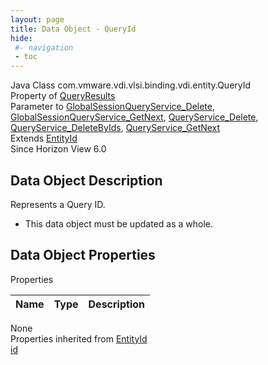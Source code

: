 ```yaml
---
layout: page
title: Data Object - QueryId
hide:
 #- navigation
 - toc
---
```


  
 
  



Java Class
    com.vmware.vdi.vlsi.binding.vdi.entity.QueryId  
Property of
     [QueryResults](vdi.query.QueryResults.md#field_detail)  
Parameter to
     [GlobalSessionQueryService_Delete](vdi.users.GlobalSessionQueryService.md#delete), [GlobalSessionQueryService_GetNext](vdi.users.GlobalSessionQueryService.md#getNext), [QueryService_Delete](vdi.query.QueryService.md#delete), [QueryService_DeleteByIds](vdi.query.QueryService.md#deleteByIds), [QueryService_GetNext](vdi.query.QueryService.md#getNext)  
Extends
     [EntityId](vdi.EntityId.md)  
Since 
    Horizon View 6.0

## Data Object Description 

Represents a Query ID. 

  * This data object must be updated as a whole.



## Data Object Properties

Properties

Name |  Type |  Description   
---|---|---  
None  
Properties inherited from [EntityId](vdi.EntityId.md)  
[id](vdi.EntityId.md#id)  
  
  

  
  

